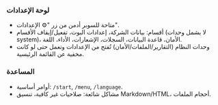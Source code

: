 ### لوحة الإعدادات

- متاحة للسوبر أدمن من زر "⚙️ الإعدادات".
- أقسام: بيانات الشركة، إعدادات البوت، تفعيل/إيقاف الأقسام (لا يشمل وحدات system)، الأمان، قاعدة البيانات، السجلات، الإشعارات، الأداء، اللغة.
- وحدات النظام (التقارير/الملفات/الأمان) تُفتح من الإعدادات وتعمل حتى لو كانت مخفية عن القائمة الرئيسية.

### المساعدة
- أوامر أساسية: `/start`, `/menu`, `/language`.
- مشاكل شائعة: صلاحيات غير كافية، تنسيق Markdown/HTML، أحجام الملفات.
